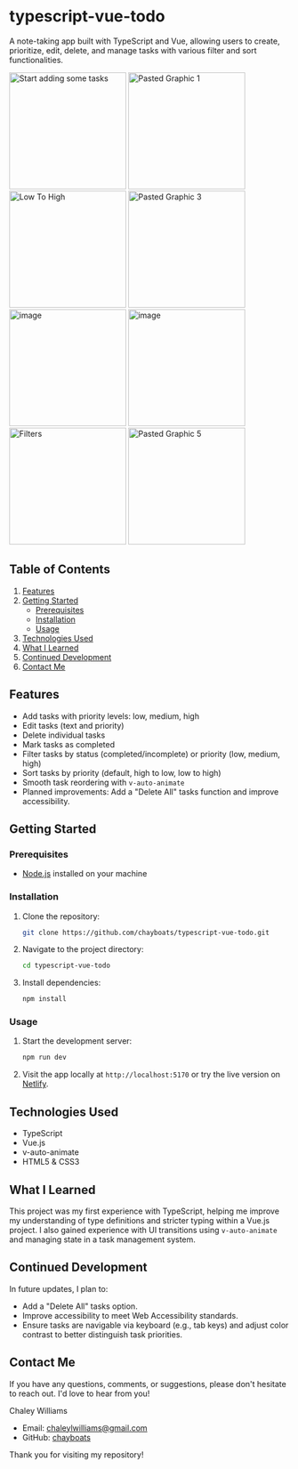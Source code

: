# typescript-vue-todo

A note-taking app built with TypeScript and Vue, allowing users to create, prioritize, edit, delete, and manage tasks with various filter and sort functionalities.

<img width="210" alt="Start adding some tasks" src="https://github.com/user-attachments/assets/5d0f1233-8389-4ec2-b9ee-5afa868f3697">
<img width="210" alt="Pasted Graphic 1" src="https://github.com/user-attachments/assets/e373f52e-7cc3-4b50-bfd0-968aa177efce">
<img width="210" alt="Low To High" src="https://github.com/user-attachments/assets/33882c2f-b1e3-4e64-8914-5cb824c81573">
<img width="210" alt="Pasted Graphic 3" src="https://github.com/user-attachments/assets/83ec1bb9-b744-4b89-a073-80de1f15a74e">
<img width="210" alt="image" src="https://github.com/user-attachments/assets/8c8290b5-9355-4c47-8a53-85bfaba7520c">
<img width="210" alt="image" src="https://github.com/user-attachments/assets/0b237864-ebbb-449b-97d6-618e9ca6a359">
<img width="210" alt="Filters" src="https://github.com/user-attachments/assets/d6213f76-6d3b-4ec3-b9c0-b7da42ba7266">
<img width="210" alt="Pasted Graphic 5" src="https://github.com/user-attachments/assets/739f5072-82db-4db5-822b-b07b09bab1b8">

## Table of Contents

1. [Features](#features)
2. [Getting Started](#getting-started)
   - [Prerequisites](#prerequisites)
   - [Installation](#installation)
   - [Usage](#usage)
3. [Technologies Used](#technologies-used)
4. [What I Learned](#what-i-learned)
5. [Continued Development](#continued-development)
6. [Contact Me](#contact-me)

## Features

- Add tasks with priority levels: low, medium, high
- Edit tasks (text and priority)
- Delete individual tasks
- Mark tasks as completed
- Filter tasks by status (completed/incomplete) or priority (low, medium, high)
- Sort tasks by priority (default, high to low, low to high)
- Smooth task reordering with `v-auto-animate`
- Planned improvements: Add a "Delete All" tasks function and improve accessibility.

## Getting Started

### Prerequisites

- [Node.js](https://nodejs.org/en/) installed on your machine

### Installation

1. Clone the repository:
   ```bash
   git clone https://github.com/chayboats/typescript-vue-todo.git
   ```
2. Navigate to the project directory:
   ```bash
   cd typescript-vue-todo
   ```
3. Install dependencies:
   ```bash
   npm install
   ```

### Usage

1. Start the development server:
   ```bash
   npm run dev
   ```
2. Visit the app locally at `http://localhost:5170` or try the live version on [Netlify](https://typescript-vue-todo.netlify.app/).

## Technologies Used

- TypeScript
- Vue.js
- v-auto-animate
- HTML5 & CSS3

## What I Learned

This project was my first experience with TypeScript, helping me improve my understanding of type definitions and stricter typing within a Vue.js project. I also gained experience with UI transitions using `v-auto-animate` and managing state in a task management system. 

## Continued Development

In future updates, I plan to:
- Add a "Delete All" tasks option.
- Improve accessibility to meet Web Accessibility standards.
- Ensure tasks are navigable via keyboard (e.g., tab keys) and adjust color contrast to better distinguish task priorities.

## Contact Me

If you have any questions, comments, or suggestions, please don't hesitate to reach out. I'd love to hear from you!

Chaley Williams  
* Email: chaleylwilliams@gmail.com  
* GitHub: [chayboats](https://github.com/chayboats)

Thank you for visiting my repository!

